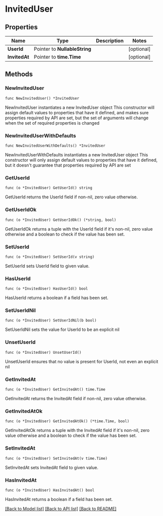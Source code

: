 # InvitedUser

## Properties

Name | Type | Description | Notes
------------ | ------------- | ------------- | -------------
**UserId** | Pointer to **NullableString** |  | [optional] 
**InvitedAt** | Pointer to **time.Time** |  | [optional] 

## Methods

### NewInvitedUser

`func NewInvitedUser() *InvitedUser`

NewInvitedUser instantiates a new InvitedUser object
This constructor will assign default values to properties that have it defined,
and makes sure properties required by API are set, but the set of arguments
will change when the set of required properties is changed

### NewInvitedUserWithDefaults

`func NewInvitedUserWithDefaults() *InvitedUser`

NewInvitedUserWithDefaults instantiates a new InvitedUser object
This constructor will only assign default values to properties that have it defined,
but it doesn't guarantee that properties required by API are set

### GetUserId

`func (o *InvitedUser) GetUserId() string`

GetUserId returns the UserId field if non-nil, zero value otherwise.

### GetUserIdOk

`func (o *InvitedUser) GetUserIdOk() (*string, bool)`

GetUserIdOk returns a tuple with the UserId field if it's non-nil, zero value otherwise
and a boolean to check if the value has been set.

### SetUserId

`func (o *InvitedUser) SetUserId(v string)`

SetUserId sets UserId field to given value.

### HasUserId

`func (o *InvitedUser) HasUserId() bool`

HasUserId returns a boolean if a field has been set.

### SetUserIdNil

`func (o *InvitedUser) SetUserIdNil(b bool)`

 SetUserIdNil sets the value for UserId to be an explicit nil

### UnsetUserId
`func (o *InvitedUser) UnsetUserId()`

UnsetUserId ensures that no value is present for UserId, not even an explicit nil
### GetInvitedAt

`func (o *InvitedUser) GetInvitedAt() time.Time`

GetInvitedAt returns the InvitedAt field if non-nil, zero value otherwise.

### GetInvitedAtOk

`func (o *InvitedUser) GetInvitedAtOk() (*time.Time, bool)`

GetInvitedAtOk returns a tuple with the InvitedAt field if it's non-nil, zero value otherwise
and a boolean to check if the value has been set.

### SetInvitedAt

`func (o *InvitedUser) SetInvitedAt(v time.Time)`

SetInvitedAt sets InvitedAt field to given value.

### HasInvitedAt

`func (o *InvitedUser) HasInvitedAt() bool`

HasInvitedAt returns a boolean if a field has been set.


[[Back to Model list]](../README.md#documentation-for-models) [[Back to API list]](../README.md#documentation-for-api-endpoints) [[Back to README]](../README.md)


